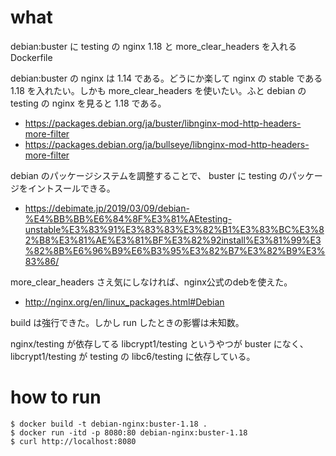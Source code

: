 # what

debian:buster に testing の nginx 1.18 と more_clear_headers を入れる Dockerfile

debian:buster の nginx は 1.14 である。どうにか楽して nginx の stable である 1.18 を入れたい。しかも more_clear_headers を使いたい。ふと debian の testing の nginx を見ると 1.18 である。

* https://packages.debian.org/ja/buster/libnginx-mod-http-headers-more-filter
* https://packages.debian.org/ja/bullseye/libnginx-mod-http-headers-more-filter

debian のパッケージシステムを調整することで、 buster に testing のパッケージをイントスールできる。

* https://debimate.jp/2019/03/09/debian-%E4%BB%BB%E6%84%8F%E3%81%AEtesting-unstable%E3%83%91%E3%83%83%E3%82%B1%E3%83%BC%E3%82%B8%E3%81%AE%E3%81%BF%E3%82%92install%E3%81%99%E3%82%8B%E6%96%B9%E6%B3%95%E3%82%B7%E3%82%B9%E3%83%86/

more_clear_headers さえ気にしなければ、nginx公式のdebを使えた。

* http://nginx.org/en/linux_packages.html#Debian

build は強行できた。しかし run したときの影響は未知数。

nginx/testing が依存してる libcrypt1/testing というやつが buster になく、 libcrypt1/testing が testing の libc6/testing に依存している。

# how to run

```
$ docker build -t debian-nginx:buster-1.18 .
$ docker run -itd -p 8080:80 debian-nginx:buster-1.18
$ curl http://localhost:8080
```
